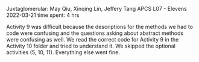 Juxtaglomerular: May Qiu, Xinqing Lin, Jeffery Tang
APCS
L07 - Elevens
2022-03-21
time spent: 4 hrs

Activity 9 was difficult because the descriptions for the methods we had to code
were confusing and the questions asking about abstract methods were confusing as well.
We read the correct code for Activity 9 in the Activity 10 folder and tried to understand it.
We skipped the optional activities (5, 10, 11).
Everything else went fine.
